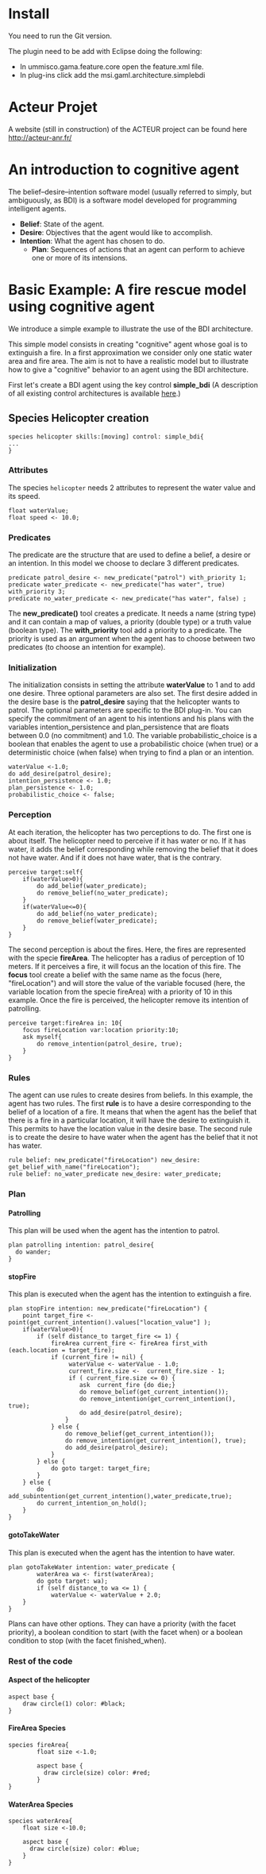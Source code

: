 # Install
You need to run the Git version.

The plugin need to be add with Eclipse doing the following:

  * In ummisco.gama.feature.core open the feature.xml file.
  * In plug-ins click add the msi.gaml.architecture.simplebdi

# Acteur Projet
A website (still in construction) of the ACTEUR project can be found here http://acteur-anr.fr/


# An introduction to cognitive agent

The belief–desire–intention software model (usually referred to simply, but ambiguously, as BDI) is a software model developed for programming intelligent agents.

  * **Belief**: State of the agent.
  * **Desire**: Objectives that the agent would like to accomplish.
  * **Intention**: What the agent has chosen to do.
    * **Plan**: Sequences of actions that an agent can perform to achieve one or more of its intensions.

# Basic Example: A fire rescue model using cognitive agent

We introduce a simple example to illustrate the use of the BDI architecture.

This simple model consists in creating "cognitive" agent whose goal is to extinguish a fire. In a first approximation we consider only one static water area and fire area. The aim is not to have a realistic model but to illustrate how to give a "cognitive" behavior to an agent using the BDI architecture.

First let's create a BDI agent using the key control **simple\_bdi** (A description of all existing control architectures is available [here](G__BuiltInControlArchitectures).)

## Species Helicopter creation

```
species helicopter skills:[moving] control: simple_bdi{
...
}
```

### Attributes
The species `helicopter` needs 2 attributes to represent the water value and its speed.
```
float waterValue;
float speed <- 10.0;
```

### Predicates
The predicate are the structure that are used to define a belief, a desire or an intention.
In this model we choose to declare 3 different predicates.


```
predicate patrol_desire <- new_predicate("patrol") with_priority 1;
predicate water_predicate <- new_predicate("has water", true) with_priority 3;
predicate no_water_predicate <- new_predicate("has water", false) ;
```
The **new_predicate()** tool creates a predicate. It needs a name (string type) and it can contain a map of values, a priority (double type) or a truth value (boolean type).
The **with_priority** tool add a priority to a predicate. The priority is used as an argument when the agent has to choose between two predicates (to choose an intention for example).

### Initialization
The initialization consists in setting the attribute **waterValue** to 1 and to add one desire. Three optional parameters are also set. The first desire added in the desire base is the **patrol\_desire** saying that the helicopter wants to patrol. The optional parameters are specific to the BDI plug-in. You can specify the commitment of an agent to his intentions and his plans with the variables intention_persistence and plan_persistence that are floats between 0.0 (no commitment) and 1.0. The variable probabilistic_choice is a boolean that enables the agent to use a probabilistic choice (when true) or a deterministic choice (when false) when trying to find a plan or an intention.
```
waterValue <-1.0;
do add_desire(patrol_desire);
intention_persistence <- 1.0;
plan_persistence <- 1.0;
probabilistic_choice <- false;	
```

### Perception
At each iteration, the helicopter has two perceptions to do. The first one is about itself. The helicopter need to perceive if it has water or no. If it has water, it adds the belief corresponding while removing the belief that it does not have water. And if it does not have water, that is the contrary.
```
perceive target:self{
	if(waterValue>0){
		do add_belief(water_predicate);
		do remove_belief(no_water_predicate);
	}
	if(waterValue<=0){
		do add_belief(no_water_predicate);
		do remove_belief(water_predicate);
	}
}
```
The second perception is about the fires. Here, the fires are represented with the specie **fireArea**. The helicopter has a radius of perception of 10 meters. If it perceives a fire, it will focus an the location of this fire. The **focus** tool create a belief with the same name as the focus (here, "fireLocation") and will store the value of the variable focused (here, the variable location from the specie fireArea) with a priority of 10 in this example. Once the fire is perceived, the helicopter remove its intention of patrolling.
```
perceive target:fireArea in: 10{
	focus fireLocation var:location priority:10;
	ask myself{
		do remove_intention(patrol_desire, true);
	}
}
```

### Rules
The agent can use rules to create desires from beliefs. In this example, the agent has two rules. The first **rule** is to have a desire corresponding to the belief of a location of a fire. It means that when the agent has the belief that there is a fire in a particular location, it will have the desire to extinguish it. This permits to have the location value in the desire base.
The second rule is to create the desire to have water when the agent has the belief that it not has water.

```
rule belief: new_predicate("fireLocation") new_desire: get_belief_with_name("fireLocation");
rule belief: no_water_predicate new_desire: water_predicate;
```

### Plan
#### Patrolling
This plan will be used when the agent has the intention to patrol.
```
plan patrolling intention: patrol_desire{
  do wander;
}
```
#### stopFire
This plan is executed when the agent has the intention to extinguish a fire.
```
plan stopFire intention: new_predicate("fireLocation") {
	point target_fire <- point(get_current_intention().values["location_value"] );
	if(waterValue>0){
		if (self distance_to target_fire <= 1) {
			fireArea current_fire <- fireArea first_with (each.location = target_fire);
			if (current_fire != nil) {
				 waterValue <- waterValue - 1.0;
				 current_fire.size <-  current_fire.size - 1;
				 if ( current_fire.size <= 0) {
					ask  current_fire {do die;}
					do remove_belief(get_current_intention());
					do remove_intention(get_current_intention(), true);
					do add_desire(patrol_desire);
				}
			} else {
				do remove_belief(get_current_intention());
				do remove_intention(get_current_intention(), true);
				do add_desire(patrol_desire);
			}
		} else {
			do goto target: target_fire;
		}
	} else {
		do add_subintention(get_current_intention(),water_predicate,true);
		do current_intention_on_hold();
	}
}
```
#### gotoTakeWater
This plan is executed when the agent has the intention to have water.
```
plan gotoTakeWater intention: water_predicate {
    	waterArea wa <- first(waterArea);
        do goto target: wa);
    	if (self distance_to wa <= 1) {
    		waterValue <- waterValue + 2.0;
	}
}
```
Plans can have other options. They can have a priority (with the facet priority), a boolean condition to start (with the facet when) or a boolean condition to stop (with the facet finished_when).

### Rest of the code
#### Aspect of the helicopter
```
aspect base {
	draw circle(1) color: #black;	
}
```

#### FireArea Species
```
species fireArea{
        float size <-1.0;	

        aspect base {
          draw circle(size) color: #red;
        }
}
```

#### WaterArea Species
```
species waterArea{
	float size <-10.0;

	aspect base {
	  draw circle(size) color: #blue;		
	}
}
```